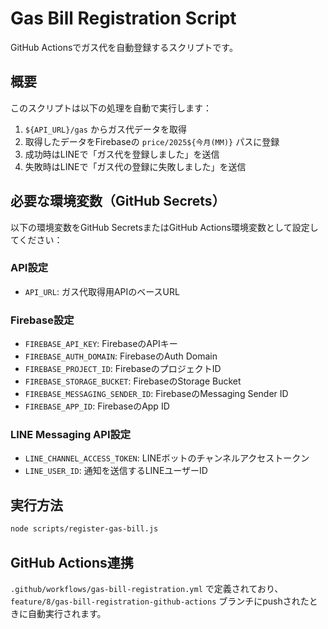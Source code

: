 # Gas Bill Registration Script

GitHub Actionsでガス代を自動登録するスクリプトです。

## 概要

このスクリプトは以下の処理を自動で実行します：

1. `${API_URL}/gas` からガス代データを取得
2. 取得したデータをFirebaseの `price/2025${今月(MM)}` パスに登録
3. 成功時はLINEで「ガス代を登録しました」を送信
4. 失敗時はLINEで「ガス代の登録に失敗しました」を送信

## 必要な環境変数（GitHub Secrets）

以下の環境変数をGitHub SecretsまたはGitHub Actions環境変数として設定してください：

### API設定

- `API_URL`: ガス代取得用APIのベースURL

### Firebase設定

- `FIREBASE_API_KEY`: FirebaseのAPIキー
- `FIREBASE_AUTH_DOMAIN`: FirebaseのAuth Domain
- `FIREBASE_PROJECT_ID`: FirebaseのプロジェクトID
- `FIREBASE_STORAGE_BUCKET`: FirebaseのStorage Bucket
- `FIREBASE_MESSAGING_SENDER_ID`: FirebaseのMessaging Sender ID
- `FIREBASE_APP_ID`: FirebaseのApp ID

### LINE Messaging API設定

- `LINE_CHANNEL_ACCESS_TOKEN`: LINEボットのチャンネルアクセストークン
- `LINE_USER_ID`: 通知を送信するLINEユーザーID

## 実行方法

```bash
node scripts/register-gas-bill.js
```

## GitHub Actions連携

`.github/workflows/gas-bill-registration.yml` で定義されており、`feature/8/gas-bill-registration-github-actions` ブランチにpushされたときに自動実行されます。
